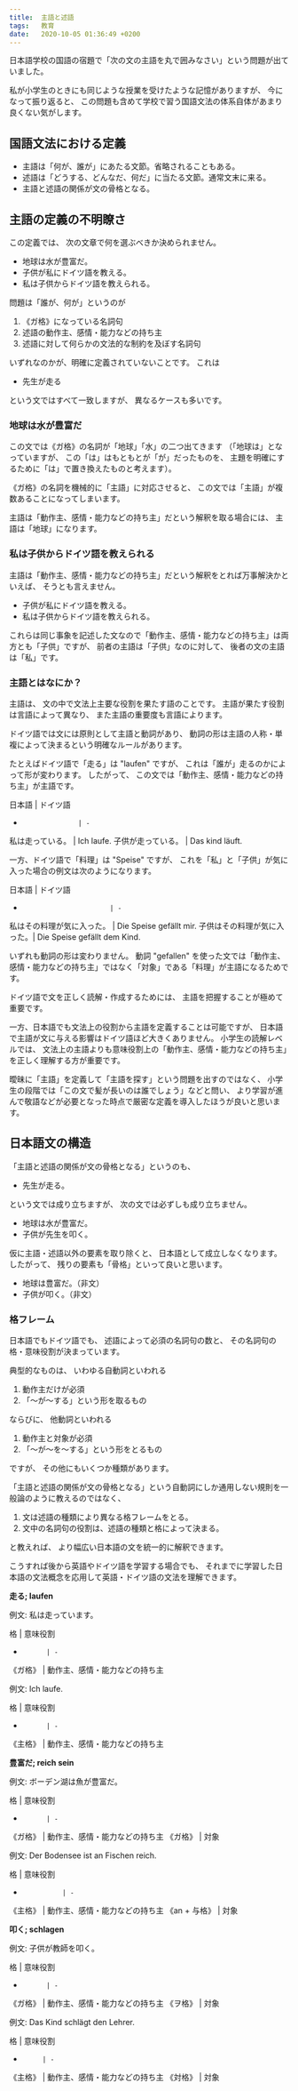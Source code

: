 ```yaml
---
title:  主語と述語
tags:	教育
date:	2020-10-05 01:36:49 +0200
---
```

日本語学校の国語の宿題で「次の文の主語を丸で囲みなさい」という問題が出ていました。

私が小学生のときにも同じような授業を受けたような記憶がありますが、
今になって振り返ると、
この問題も含めて学校で習う国語文法の体系自体があまり良くない気がします。

## 国語文法における定義

* 主語は「何が、誰が」にあたる文節。省略されることもある。
* 述語は「どうする、どんなだ、何だ」に当たる文節。通常文末に来る。
* 主語と述語の関係が文の骨格となる。

## 主語の定義の不明瞭さ

この定義では、
次の文章で何を選ぶべきか決められません。

* 地球は水が豊富だ。
* 子供が私にドイツ語を教える。
* 私は子供からドイツ語を教えられる。

問題は「誰が、何が」というのが

1. 《ガ格》になっている名詞句
1. 述語の動作主、感情・能力などの持ち主
1. 述語に対して何らかの文法的な制約を及ぼす名詞句

いずれなのかが、明確に定義されていないことです。
これは

* 先生が走る

という文ではすべて一致しますが、
異なるケースも多いです。

### 地球は水が豊富だ

この文では《ガ格》の名詞が「地球」「水」の二つ出てきます
（「地球は」となっていますが、
この「は」はもともとが「が」だったものを、
主題を明確にするために「は」で置き換えたものと考えます）。

《ガ格》の名詞を機械的に「主語」に対応させると、
この文では「主語」が複数あることになってしまいます。

主語は「動作主、感情・能力などの持ち主」だという解釈を取る場合には、
主語は「地球」になります。

### 私は子供からドイツ語を教えられる

主語は「動作主、感情・能力などの持ち主」だという解釈をとれば万事解決かといえば、
そうとも言えません。

* 子供が私にドイツ語を教える。
* 私は子供からドイツ語を教えられる。

これらは同じ事象を記述した文なので「動作主、感情・能力などの持ち主」は両方とも「子供」ですが、
前者の主語は「子供」なのに対して、
後者の文の主語は「私」です。

### 主語とはなにか？

主語は、
文の中で文法上主要な役割を果たす語のことです。
主語が果たす役割は言語によって異なり、
また主語の重要度も言語によります。

ドイツ語では文には原則として主語と動詞があり、
動詞の形は主語の人称・単複によって決まるという明確なルールがあります。

たとえばドイツ語で「走る」は "laufen" ですが、
これは「誰が」走るのかによって形が変わります。
したがって、
この文では「動作主、感情・能力などの持ち主」が主語です。

日本語              | ドイツ語
-                   | -
私は走っている。    | Ich laufe.
子供が走っている。  | Das kind läuft.

一方、ドイツ語で「料理」は "Speise" ですが、
これを「私」と「子供」が気に入った場合の例文は次のようになります。

日本語                      | ドイツ語
-                           | -
私はその料理が気に入った。  | Die Speise gefällt mir.
子供はその料理が気に入った。| Die Speise gefällt dem Kind.

いずれも動詞の形は変わりません。
動詞 "gefallen" を使った文では「動作主、感情・能力などの持ち主」ではなく「対象」である「料理」が主語になるためです。

ドイツ語で文を正しく読解・作成するためには、
主語を把握することが極めて重要です。

一方、日本語でも文法上の役割から主語を定義することは可能ですが、
日本語で主語が文に与える影響はドイツ語ほど大きくありません。
小学生の読解レベルでは、
文法上の主語よりも意味役割上の「動作主、感情・能力などの持ち主」を正しく理解する方が重要です。

曖昧に「主語」を定義して「主語を探す」という問題を出すのではなく、
小学生の段階では「この文で髪が長いのは誰でしょう」などと問い、
より学習が進んで敬語などが必要となった時点で厳密な定義を導入したほうが良いと思います。

## 日本語文の構造

「主語と述語の関係が文の骨格となる」というのも、

* 先生が走る。

という文では成り立ちますが、
次の文では必ずしも成り立ちません。

* 地球は水が豊富だ。
* 子供が先生を叩く。

仮に主語・述語以外の要素を取り除くと、
日本語として成立しなくなります。
したがって、
残りの要素も「骨格」といって良いと思います。

* 地球は豊富だ。（非文）
* 子供が叩く。（非文）

### 格フレーム

日本語でもドイツ語でも、
述語によって必須の名詞句の数と、
その名詞句の格・意味役割が決まっています。

典型的なものは、
いわゆる自動詞といわれる

1. 動作主だけが必須
1. 「〜が〜する」という形を取るもの

ならびに、
他動詞といわれる

1. 動作主と対象が必須
1. 「〜が〜を〜する」という形をとるもの

ですが、
その他にもいくつか種類があります。

「主語と述語の関係が文の骨格となる」という自動詞にしか通用しない規則を一般論のように教えるのではなく、

1. 文は述語の種類により異なる格フレームをとる。
2. 文中の名詞句の役割は、述語の種類と格によって決まる。

と教えれば、
より幅広い日本語の文を統一的に解釈できます。

こうすれば後から英語やドイツ語を学習する場合でも、
それまでに学習した日本語の文法概念を応用して英語・ドイツ語の文法を理解できます。

**走る; laufen**

例文: 私は走っています。

格          | 意味役割
-           | -
《ガ格》    | 動作主、感情・能力などの持ち主

例文: Ich laufe.

格          | 意味役割
-           | -
《主格》    | 動作主、感情・能力などの持ち主

**豊富だ; reich sein**

例文: ボーデン湖は魚が豊富だ。

格          | 意味役割
-           | -
《ガ格》    | 動作主、感情・能力などの持ち主
《ガ格》    | 対象

例文: Der Bodensee ist an Fischen reich.

格              | 意味役割
-               | -
《主格》        | 動作主、感情・能力などの持ち主
《an + 与格》   | 対象

**叩く; schlagen**

例文: 子供が教師を叩く。

格          | 意味役割
-           | -
《ガ格》    | 動作主、感情・能力などの持ち主
《ヲ格》    | 対象

例文: Das Kind schlägt den Lehrer.

格         | 意味役割
-          | -
《主格》   | 動作主、感情・能力などの持ち主
《対格》   | 対象